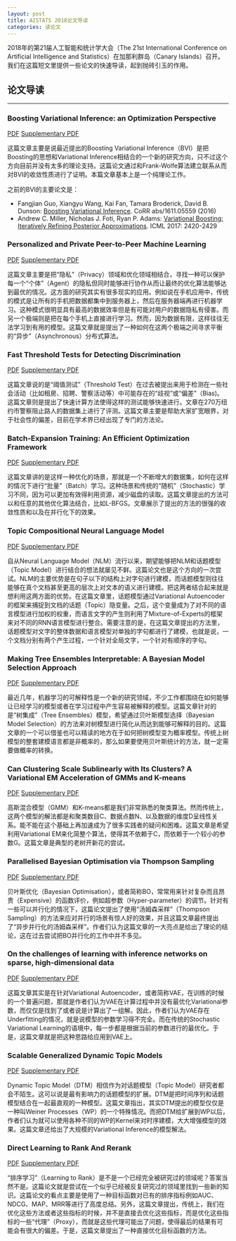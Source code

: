 ```yaml
---
layout: post
title: AISTATS 2018论文导读
categories: 读论文
---
```

2018年的第21届人工智能和统计学大会（The 21st International Conference on Artificial Intelligence and Statistics）在加那利群岛（Canary Islands）召开。我们在这篇短文里提供一些论文的快速导读，起到抛砖引玉的作用。

## 论文导读
***

### Boosting Variational Inference: an Optimization Perspective

[PDF](http://proceedings.mlr.press/v84/locatello18a/locatello18a.pdf)
[Supplementary PDF](http://proceedings.mlr.press/v84/locatello18a/locatello18a-supp.pdf)

这篇文章主要是说最近提出的Boosting Variational Inference（BVI）是把Boosting的思想和Variational Inference相结合的一个新的研究方向，只不过这个方向目前并没有太多的理论支持。这篇论文通过和Frank-Wolfe算法建立联系从而对BVI的收敛性质进行了证明。本篇文章基本上是一个纯理论工作。

之前的BVI的主要论文是：

*  Fangjian Guo, Xiangyu Wang, Kai Fan, Tamara Broderick, David B. Dunson:
[Boosting Variational Inference](https://arxiv.org/abs/1611.05559). CoRR abs/1611.05559 (2016)
*  Andrew C. Miller, Nicholas J. Foti, Ryan P. Adams:
[Variational Boosting: Iteratively Refining Posterior Approximations](http://proceedings.mlr.press/v70/miller17a.html). ICML 2017: 2420-2429

### Personalized and Private Peer-to-Peer Machine Learning

[PDF](http://proceedings.mlr.press/v84/bellet18a/bellet18a.pdf)
[Supplementary PDF](http://proceedings.mlr.press/v84/bellet18a/bellet18a-supp.pdf)

这篇文章主要是把“隐私”（Privacy）领域和优化领域相结合，寻找一种可以保护每一个“个体”（Agent）的隐私但同时能够进行协作从而让最终的优化算法能够达到最优的情况。这方面的研究其实有很多现实的应用。例如说在手机应用中，传统的模式是让所有的手机把数据都集中到服务器上，然后在服务器端再进行机器学习。这种模式很明显具有最高的数据效率但是有可能对用户的数据隐私有侵害。而另一个极端则是把在每个手机上直接进行学习。然而，因为数据有限，这样往往无法学习到有用的模型。这篇文章就是提出了一种如何在这两个极端之间寻求平衡的“异步”（Asynchronous）分布式算法。

### Fast Threshold Tests for Detecting Discrimination

[PDF](http://proceedings.mlr.press/v84/pierson18a/pierson18a.pdf)
[Supplementary PDF](http://proceedings.mlr.press/v84/pierson18a/pierson18a-supp.pdf)

这篇文章说的是“阈值测试”（Threshold Test）在过去被提出来用于检测在一些社会活动（比如租房、招聘、警察活动等）中可能存在的“歧视”或“偏差”（Bias)。这篇文章则是提出了快速计算方法使得这样的测试能够快速进行。文章在270万纽约市警察阻止路人的数据集上进行了评测。这篇文章主要是帮助大家扩宽眼界，对于社会性的偏差，目前在学术界已经出现了专门的方法论。

### Batch-Expansion Training: An Efficient Optimization Framework

[PDF](http://proceedings.mlr.press/v84/derezinski18b/derezinski18b.pdf)
[Supplementary PDF](http://proceedings.mlr.press/v84/derezinski18b/derezinski18b-supp.pdf)

这篇文章讲的是这样一种优化的场景，那就是一个不断增大的数据集，如何在这样的情况下进行“批量”（Batch）学习。这种场景和传统的“随机”（Stochastic）学习不同，因为可以更加有效得利用资源，减少磁盘的读取。这篇文章提出的方法可以和任意的其他优化算法结合，比如L-BFGS。文章展示了提出的方法的很强的收敛性质和以及在并行化下的效果。

### Topic Compositional Neural Language Model

[PDF](http://proceedings.mlr.press/v84/wang18a/wang18a.pdf)
[Supplementary PDF](http://proceedings.mlr.press/v84/wang18a/wang18a-supp.pdf)

自从Neural Language Model（NLM）流行以来，期望能够把NLM和话题模型（Topic Model）进行结合的想法就屡见不鲜。这篇论文也是这个方向的一次尝试。NLM的主要优势是在句子以下的结构上对字句进行建模，而话题模型则往往能够在真个文档甚至更高的层次上对文本的语义进行建模。把这两者结合起来就是想利用这两方面的优势。在这篇文章里，话题模型通过Variational Autoencoder的框架来捕捉到文档的话题（Topic）隐变量。之后，这个变量成为了对不同的语言模型进行加权的权重，而语言文字的产生则利用了Mixture-of-Experts的框架来对不同的RNN语言模型进行整合。需要注意的是，在这篇文章提出的方法里，话题模型对文字的整体数据和语言模型对单独的字句都进行了建模，也就是说，一个文档分别有两个产生过程，一个针对全局文字，一个针对有顺序的字句。

### Making Tree Ensembles Interpretable: A Bayesian Model Selection Approach

[PDF](http://proceedings.mlr.press/v84/hara18a/hara18a.pdf)
[Supplementary PDF](http://proceedings.mlr.press/v84/hara18a/hara18a-supp.pdf)

最近几年，机器学习的可解释性是一个新的研究领域，不少工作都围绕在如何能够让已经学习的模型或者在学习过程中产生容易被解释的模型。这篇文章针对的是“树集成”（Tree Ensembles）模型，希望通过贝叶斯模型选择（Bayesian Model Selection）的方法来对树模型进行简化从而达到能够可解释的目的。这篇文章的一个可以借鉴也可以精读的地方在于如何把树模型变为概率模型。传统上树模型的整套建模语言都是非概率的，那么如果要使用贝叶斯统计的方法，就一定需要做概率的转换。

### Can Clustering Scale Sublinearly with Its Clusters? A Variational EM Acceleration of GMMs and K-means

[PDF](http://proceedings.mlr.press/v84/forster18a/forster18a.pdf)
[Supplementary PDF](http://proceedings.mlr.press/v84/forster18a/forster18a-supp.pdf)

高斯混合模型（GMM）和K-means都是我们非常熟悉的聚类算法。然而传统上，这两个模型的解法都是和聚类数目C、数据点数N、以及数据的维度D呈线性关系。能不能在这个基础上再加速成为了很多实践者的疑问和困难。这篇文章是希望利用Variational EM来化简整个算法，使得其不依赖于C，而依赖于一个较小的参数G。这篇文章是典型的老树开新花的尝试。

### Parallelised Bayesian Optimisation via Thompson Sampling

[PDF](http://proceedings.mlr.press/v84/kandasamy18a/kandasamy18a.pdf)
[Supplementary PDF](http://proceedings.mlr.press/v84/kandasamy18a/kandasamy18a-supp.pdf)

贝叶斯优化（Bayesian Optimisation），或者简称BO，常常用来针对复杂而且昂贵（Expensive）的函数评价，例如超参数（Hyper-parameter）的调节。针对有一些可以并行化的情况下，这篇论文提出了使用“汤姆森采样”（Thompson Sampling）的方法来应对并行的场景有惊人好的效果，并且这篇文章最终提出了“异步并行化的汤姆森采样”。作者们认为这篇文章的一大亮点是给出了理论的结论，这在过去尝试把BO并行化的工作中并不多见。

### On the challenges of learning with inference networks on sparse, high-dimensional data

[PDF](http://proceedings.mlr.press/v84/krishnan18a/krishnan18a.pdf)
[Supplementary PDF](http://proceedings.mlr.press/v84/krishnan18a/krishnan18a-supp.pdf)

这篇文章其实是在针对Variational Autoencoder，或者简称VAE，在训练的时候的一个普遍问题，那就是作者们认为VAE在计算过程中并没有最优化Variational参数，而仅仅是找到了或者说是计算出了一组解。因此，作者们认为VAE存在Underfitting的情况，就是说模型的参数学习得不完全。而在传统的Stochastic Variational Learning的语境中，每一步都是根据当前的参数进行的最优化。于是，这篇文章就是把这种思路给应用到VAE上。

### Scalable Generalized Dynamic Topic Models

[PDF](http://proceedings.mlr.press/v84/jahnichen18a/jahnichen18a.pdf)
[Supplementary PDF](http://proceedings.mlr.press/v84/jahnichen18a/jahnichen18a-supp.pdf)

Dynamic Topic Model（DTM）相信作为对话题模型（Topic Model）研究者都会不陌生。这可以说是最有影响力的话题模型的扩展。DTM是把时间序列和话题模型结合在一起最直观的一种模型。这篇文章指出，其实DTM提出的模型仅仅是一种叫Weiner Processes（WP）的一个特殊情况。而把DTM给扩展到WP以后，作者们认为就可以使用各种不同的WP的Kernel来对时序建模，大大增强模型的效果。这篇文章还给出了大规模的Variational Inference的模型解法。

### Direct Learning to Rank And Rerank

[PDF](http://proceedings.mlr.press/v84/rudin18a/rudin18a.pdf)
[Supplementary PDF](http://proceedings.mlr.press/v84/rudin18a/rudin18a-supp.pdf)

“排序学习”（Learning to Rank）是不是一个已经完全被研究过的领域呢？答案当然不是。这篇论文就是尝试在一个似乎已经被反复研究过的领域里找到一些新的知识。这篇论文的看点主要是使用了一种目标函数对已有的排序指标例如AUC、NDCG、MAP、MRR等进行了高度总结。另外，这篇文章提出，传统上，我们在优化这些方法或者这些指标的时候，并不是直接去优化这些指标，而是优化这些指标的一些“代理”（Proxy），而就是这些代理可能出了问题，使得最后的结果有可能会有很大的偏差。于是，这篇文章提出了一种直接优化目标函数的方法。
